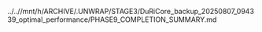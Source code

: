 ../..//mnt/h/ARCHIVE/.UNWRAP/STAGE3/DuRiCore_backup_20250807_094339_optimal_performance/PHASE9_COMPLETION_SUMMARY.md